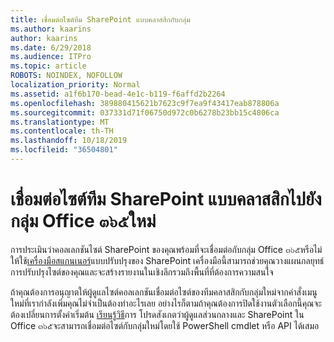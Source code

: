```yaml
---
title: เชื่อมต่อไซต์ทีม SharePoint แบบคลาสสิกกับกลุ่ม
ms.author: kaarins
author: kaarins
ms.date: 6/29/2018
ms.audience: ITPro
ms.topic: article
ROBOTS: NOINDEX, NOFOLLOW
localization_priority: Normal
ms.assetid: a1f6b170-bead-4e1c-b119-f6affd2b2264
ms.openlocfilehash: 389880415621b7623c9f7ea9f43417eab878806a
ms.sourcegitcommit: 037331d71f06750d972c0b6278b23bb15c4806ca
ms.translationtype: MT
ms.contentlocale: th-TH
ms.lasthandoff: 10/18/2019
ms.locfileid: "36504801"
---
```

# <a name="connect-classic-sharepoint-team-sites-to-new-office-365-groups"></a>เชื่อมต่อไซต์ทีม SharePoint แบบคลาสสิกไปยังกลุ่ม Office ๓๖๕ใหม่

การประเมินว่าคอลเลกชันไซต์ SharePoint ของคุณพร้อมที่จะเชื่อมต่อกับกลุ่ม Office ๓๖๕หรือไม่ให้ใช้[เครื่องมือสแกนเนอร์](https://go.microsoft.com/fwlink/?linkid=873066)แบบปรับปรุงของ SharePoint เครื่องมือนี้สามารถช่วยคุณวางแผนกลยุทธ์การปรับปรุงไซต์ของคุณและจะสร้างรายงานในเชิงลึกรวมถึงพื้นที่ที่ต้องการความสนใจ
  
ถ้าคุณต้องการอนุญาตให้ผู้ดูแลไซต์คอลเลกชันเชื่อมต่อไซต์ของทีมคลาสสิกกับกลุ่มใหม่จากคำสั่งเมนูใหม่ที่เรากำลังเพิ่มคุณไม่จำเป็นต้องทำอะไรเลย อย่างไรก็ตามถ้าคุณต้องการปิดใช้งานตัวเลือกนี้คุณจะต้องเปลี่ยนการตั้งค่าเริ่มต้น [เรียนรู้วิธี](https://go.microsoft.com/fwlink/?linkid=2004316)การ โปรดสังเกตว่าผู้ดูแลส่วนกลางและ SharePoint ใน Office ๓๖๕จะสามารถเชื่อมต่อไซต์กับกลุ่มใหม่โดยใช้ PowerShell cmdlet หรือ API ได้เสมอ
  

